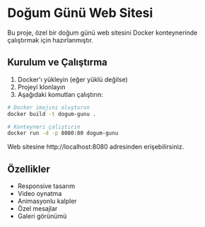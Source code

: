 # Doğum Günü Web Sitesi

Bu proje, özel bir doğum günü web sitesini Docker konteynerinde çalıştırmak için hazırlanmıştır.

## Kurulum ve Çalıştırma

1. Docker'ı yükleyin (eğer yüklü değilse)
2. Projeyi klonlayın
3. Aşağıdaki komutları çalıştırın:

```bash
# Docker imajını oluşturun
docker build -t dogum-gunu .

# Konteyneri çalıştırın
docker run -d -p 8080:80 dogum-gunu
```

Web sitesine http://localhost:8080 adresinden erişebilirsiniz.

## Özellikler

- Responsive tasarım
- Video oynatma
- Animasyonlu kalpler
- Özel mesajlar
- Galeri görünümü 